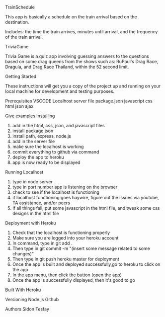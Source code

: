 TrainSchedule

This app is basically a schedule on the train arrival based on the destination.

Includes: the time the train arrives, minutes until arrival, and the frequency of the train arrival.

TriviaGame

Trivia Game is a quiz app involving guessing answers to the questions based on some drag queens from the shows such as: RuPaul's Drag Race, Dragula, and Drag Race Thailand, within the 52 second limit.

Getting Started

These instructions will get you a copy of the project up and running on your local machine for development and testing purposes. 

Prerequisites
VSCODE
Localhost server file
package.json
javascript
css
html
json
ajax

Give examples
Installing
1. add in the html, css, json, and javascript files
2. install package.json
3. install path, express, node.js
4. add in the server file
5. make sure the localhost is working
6. commit everything to github via command
7. deploy the app to heroku
8. app is now ready to be displayed

Running Localhost
1. type in node server
2. type in port number app is listening on the browser
3. check to see if the localhost is functioning
4. if localhost functioning goes haywire, figure out the issues via youtube, TA assistance, and/or peers
5. If all things fail, put some javascript in the html file, and tweak some css designs in the html file

Deployment with Heroku
1. Check that the localhost is functioning properly
2. Make sure you are logged into your heroku account
3. In command, type in git add .
4. Then type in git commit -m "(insert some message related to some changes)" 
5. Then type in git push heroku master for deployment
6. Once the app is built and deployed successfully,go to heroku to click on the app
7. In the app menu, then click the button (open the app)
7. Once the app is successfully displayed, then it's good to go

Built With
Heroku

Versioning
Node.js
Github

Authors
Sidon Tesfay

